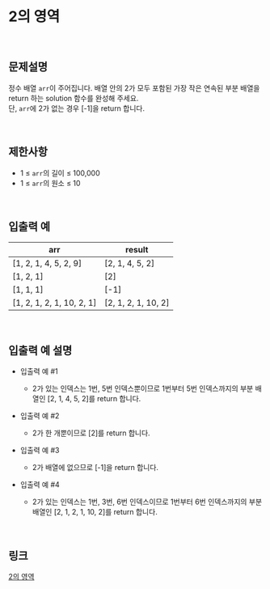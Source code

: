 # 2의 영역

<br>

## 문제설명
정수 배열 `arr`이 주어집니다. 배열 안의 2가 모두 포함된 가장 작은 연속된 부분 배열을 return 하는 solution 함수를 완성해 주세요.<br>
단, `arr`에 2가 없는 경우 [-1]을 return 합니다.

<br>

## 제한사항
- 1 ≤ `arr`의 길이 ≤ 100,000
- 1 ≤ `arr`의 원소 ≤ 10

<br>

## 입출력 예
| arr | result |
|---|---|
| [1, 2, 1, 4, 5, 2, 9] | [2, 1, 4, 5, 2] |
| [1, 2, 1] | [2] |
| [1, 1, 1] | [-1] |
| [1, 2, 1, 2, 1, 10, 2, 1] | [2, 1, 2, 1, 10, 2] |

<br>

## 입출력 예 설명
- 입출력 예 #1
    - 2가 있는 인덱스는 1번, 5번 인덱스뿐이므로 1번부터 5번 인덱스까지의 부분 배열인 [2, 1, 4, 5, 2]를 return 합니다.

- 입출력 예 #2
    - 2가 한 개뿐이므로 [2]를 return 합니다.

- 입출력 예 #3
    - 2가 배열에 없으므로 [-1]을 return 합니다.

- 입출력 예 #4
    - 2가 있는 인덱스는 1번, 3번, 6번 인덱스이므로 1번부터 6번 인덱스까지의 부분 배열인 [2, 1, 2, 1, 10, 2]를 return 합니다.

<br>

## 링크
[2의 영역](https://school.programmers.co.kr/learn/courses/30/lessons/181894)
